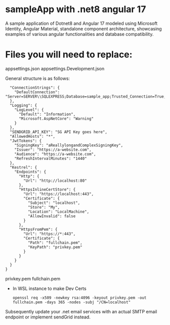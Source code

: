 # sampleApp with .net8 angular 17
A sample application of Dotnet8 and Angular 17 modeled using Microsoft Identity, Angular Material, standalone component architecture, showcasing examples of various angular functionalities and database compatibility. 

# Files you will need to replace:
appsettings.json
appsettings.Development.json

General structure is as follows:

```{
  "ConnectionStrings": {
    "DefaultConnection": "Server=SERVER\\SQLEXPRESS;Database=sample_app;Trusted_Connection=True;TrustServerCertificate=True"
  },
  "Logging": {
    "LogLevel": {
      "Default": "Information",
      "Microsoft.AspNetCore": "Warning"
    }
  },
  "SENDGRID_API_KEY": "SG API Key goes here",
  "AllowedHosts": "*",
  "JwtTokens": {
    "SigningKey": "aReallylongandComplexSigningKey",
    "Issuer": "https://a-website.com",
    "Audience": "https://a-website.com",
    "RefreshIntervalMinutes": "1440"
  },
  "Kestrel": {
    "Endpoints": {
      "Http": {
        "Url": "http://localhost:80"
      },
      "HttpsInlineCertStore": {
        "Url": "https://localhost:443",
        "Certificate": {
          "Subject": "localhost",
          "Store": "My",
          "Location": "LocalMachine",
          "AllowInvalid": false
        }
      },
      "HttpsFromPem": {
        "Url": "https://*:443",
        "Certificate": {
          "Path": "fullchain.pem",
          "KeyPath": "privkey.pem"
        }
      }
    }
  }
}
```

privkey.pem
fullchain.pem

- In WSL instance to make Dev Certs
  ```
  openssl req -x509 -newkey rsa:4096 -keyout privkey.pem -out fullchain.pem -days 365 -nodes -subj "/CN=localhost"
  ```

Subsequently update your .net email services with an actual SMTP email endpoint or implement sendGrid instead.
